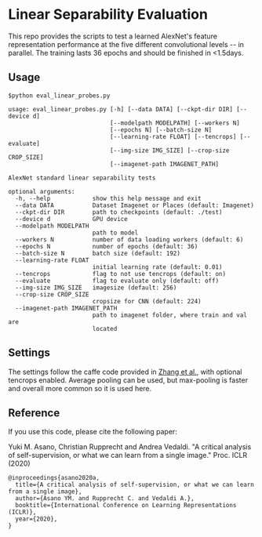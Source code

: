 # Linear Separability Evaluation
This repo provides the scripts to test a learned AlexNet's feature representation performance at the five different convolutional levels -- in parallel. The training lasts 36 epochs and should be finished in <1.5days.



## Usage
`$python eval_linear_probes.py`
```
usage: eval_linear_probes.py [-h] [--data DATA] [--ckpt-dir DIR] [--device d]
                             [--modelpath MODELPATH] [--workers N]
                             [--epochs N] [--batch-size N]
                             [--learning-rate FLOAT] [--tencrops] [--evaluate]
                             [--img-size IMG_SIZE] [--crop-size CROP_SIZE]
                             [--imagenet-path IMAGENET_PATH]

AlexNet standard linear separability tests

optional arguments:
  -h, --help            show this help message and exit
  --data DATA           Dataset Imagenet or Places (default: Imagenet)
  --ckpt-dir DIR        path to checkpoints (default: ./test)
  --device d            GPU device
  --modelpath MODELPATH
                        path to model
  --workers N           number of data loading workers (default: 6)
  --epochs N            number of epochs (default: 36)
  --batch-size N        batch size (default: 192)
  --learning-rate FLOAT
                        initial learning rate (default: 0.01)
  --tencrops            flag to not use tencrops (default: on)
  --evaluate            flag to evaluate only (default: off)
  --img-size IMG_SIZE   imagesize (default: 256)
  --crop-size CROP_SIZE
                        cropsize for CNN (default: 224)
  --imagenet-path IMAGENET_PATH
                        path to imagenet folder, where train and val are
                        located
```

## Settings
The settings follow the caffe code provided in [Zhang et al.](https://github.com/richzhang/colorization), with optional tencrops enabled. Average pooling can be used, but max-pooling is faster and overall more common so it is used here. 


## Reference

If you use this code, please cite the following paper:

Yuki M. Asano, Christian Rupprecht and Andrea Vedaldi.  "A critical analysis of self-supervision, or what we can learn from a single image." Proc. ICLR (2020)

```
@inproceedings{asano2020a,
  title={A critical analysis of self-supervision, or what we can learn from a single image},
  author={Asano YM. and Rupprecht C. and Vedaldi A.},
  booktitle={International Conference on Learning Representations (ICLR)},
  year={2020},
}
```
